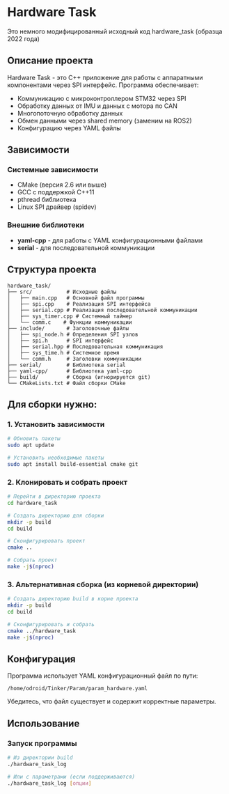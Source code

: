 # Hardware Task

Это немного модифицированный исходный код hardware_task (образца 2022 года)

## Описание проекта

Hardware Task - это C++ приложение для работы с аппаратными компонентами через SPI интерфейс. Программа обеспечивает:

- Коммуникацию с микроконтроллером STM32 через SPI
- Обработку данных от IMU и данных с мотора по CAN
- Многопоточную обработку данных
- Обмен данными через shared memory (заменим на ROS2)
- Конфигурацию через YAML файлы

## Зависимости

### Системные зависимости
- CMake (версия 2.6 или выше)
- GCC с поддержкой C++11
- pthread библиотека
- Linux SPI драйвер (spidev)

### Внешние библиотеки
- **yaml-cpp** - для работы с YAML конфигурационными файлами
- **serial** - для последовательной коммуникации

## Структура проекта

```
hardware_task/
├── src/           # Исходные файлы
│   ├── main.cpp   # Основной файл программы
│   ├── spi.cpp    # Реализация SPI интерфейса
│   ├── serial.cpp # Реализация последовательной коммуникации
│   ├── sys_timer.cpp # Системный таймер
│   └── comm.c    # Функции коммуникации
├── include/       # Заголовочные файлы
│   ├── spi_node.h # Определения SPI узлов
│   ├── spi.h      # SPI интерфейс
│   ├── serial.hpp # Последовательная коммуникация
│   ├── sys_time.h # Системное время
│   └── comm.h     # Заголовки коммуникации
├── serial/        # Библиотека serial
├── yaml-cpp/      # Библиотека yaml-cpp
├── build/         # Сборка (игнорируется git)
└── CMakeLists.txt # Файл сборки CMake
```

## Для сборки нужно:

### 1. Установить зависимости

```bash
# Обновить пакеты
sudo apt update

# Установить необходимые пакеты
sudo apt install build-essential cmake git
```

### 2. Клонировать и собрать проект

```bash
# Перейти в директорию проекта
cd hardware_task

# Создать директорию для сборки
mkdir -p build
cd build

# Сконфигурировать проект
cmake ..

# Собрать проект
make -j$(nproc)
```

### 3. Альтернативная сборка (из корневой директории)

```bash
# Создать директорию build в корне проекта
mkdir -p build
cd build

# Сконфигурировать и собрать
cmake ../hardware_task
make -j$(nproc)
```

## Конфигурация

Программа использует YAML конфигурационный файл по пути:
```
/home/odroid/Tinker/Param/param_hardware.yaml
```

Убедитесь, что файл существует и содержит корректные параметры.

## Использование

### Запуск программы

```bash
# Из директории build
./hardware_task_log

# Или с параметрами (если поддерживаются)
./hardware_task_log [опции]
```
